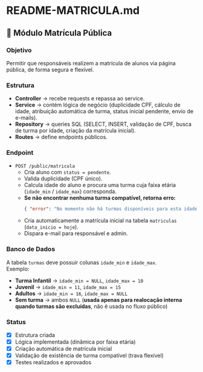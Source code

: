 # README-MATRICULA.md

## 📌 Módulo Matrícula Pública

### Objetivo
Permitir que responsáveis realizem a matrícula de alunos via página pública, de forma segura e flexível.

### Estrutura
- **Controller** → recebe requests e repassa ao service.
- **Service** → contém lógica de negócio (duplicidade CPF, cálculo de idade, atribuição automática de turma, status inicial pendente, envio de e-mails).
- **Repository** → queries SQL (SELECT, INSERT, validação de CPF, busca de turma por idade, criação da matrícula inicial).
- **Routes** → define endpoints públicos.

### Endpoint
- `POST /public/matricula`  
  - Cria aluno com `status = pendente`.  
  - Valida duplicidade (CPF único).  
  - Calcula idade do aluno e procura uma turma cuja faixa etária (`idade_min` / `idade_max`) corresponda.  
  - **Se não encontrar nenhuma turma compatível, retorna erro:**  
    ```json
    { "error": "No momento não há turmas disponíveis para esta idade." }
    ```
  - Cria automaticamente a matrícula inicial na tabela `matriculas` (`data_inicio = hoje`).  
  - Dispara e-mail para responsável e admin.  

### Banco de Dados
A tabela `turmas` deve possuir colunas `idade_min` e `idade_max`.  
Exemplo:
- **Turma Infantil** → `idade_min = NULL`, `idade_max = 10`  
- **Juvenil** → `idade_min = 11`, `idade_max = 15`  
- **Adultos** → `idade_min = 16`, `idade_max = NULL`  
- **Sem turma** → ambos `NULL` (**usada apenas para realocação interna quando turmas são excluídas**, não é usada no fluxo público)

### Status
- [x] Estrutura criada  
- [x] Lógica implementada (dinâmica por faixa etária)  
- [x] Criação automática de matrícula inicial  
- [x] Validação de existência de turma compatível (trava flexível)  
- [x] Testes realizados e aprovados
